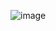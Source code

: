 ![image](https://github.com/hoangan26022003/D05K13_hoangan/assets/132539604/e6ae9f71-1299-4bfc-a52b-01c6a622fdc0)
